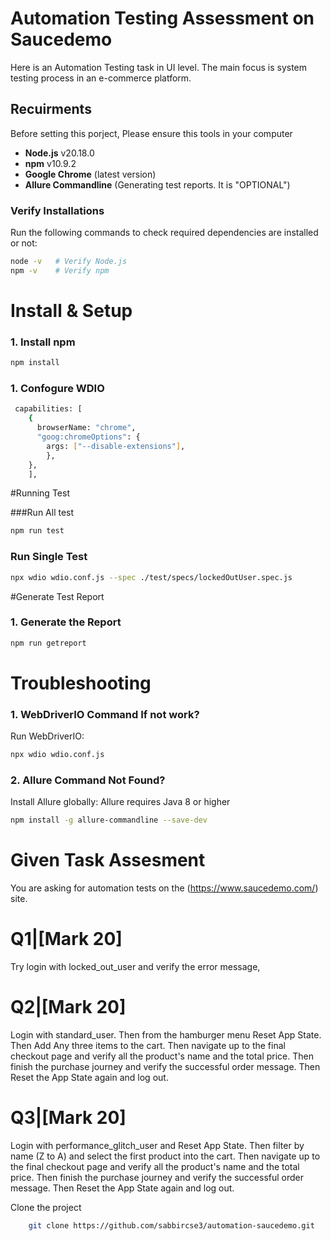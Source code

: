 # Automation Testing Assessment on Saucedemo

Here is an Automation Testing task in UI level. The main focus is system testing process in an e-commerce platform.

## Recuirments

Before setting this porject, Please ensure this tools in your computer

- **Node.js** v20.18.0
- **npm** v10.9.2
- **Google Chrome** (latest version)
- **Allure Commandline** (Generating test reports. It is "OPTIONAL")

### Verify Installations

Run the following commands to check required dependencies are installed or not:

```bash
node -v   # Verify Node.js 
npm -v    # Verify npm
```

# Install & Setup

### 1. Install npm

```bash
npm install
```

### 1. Confogure WDIO

```bash
 capabilities: [
    {
      browserName: "chrome",
      "goog:chromeOptions": {
        args: ["--disable-extensions"],
        },
    },
    ],
```

#Running Test

###Run All test

```bash
npm run test
```

### Run Single Test

```bash
npx wdio wdio.conf.js --spec ./test/specs/lockedOutUser.spec.js
```

#Generate Test Report

### 1. Generate the Report

```bash
npm run getreport
```

# Troubleshooting

### 1. WebDriverIO Command If not work?
Run WebDriverIO:
```bash
npx wdio wdio.conf.js
```

### 2. Allure Command Not Found?
Install Allure globally:
Allure requires Java 8 or higher
```bash
npm install -g allure-commandline --save-dev
```



# Given Task Assesment

You are asking for automation tests on the (https://www.saucedemo.com/) site.

# Q1|[Mark 20] 

Try login with locked_out_user and verify the error message,

# Q2|[Mark 20] 

Login with standard_user. Then from the hamburger menu Reset App State. Then Add Any three items to the cart. Then navigate up to the final checkout page and verify all the product's name and the total price. Then finish the purchase journey and verify the successful order message. Then Reset the App State again and log out.

# Q3|[Mark 20] 

Login with performance_glitch_user and Reset App State. Then filter by name (Z to A) and select the first product into the cart. Then navigate up to the final checkout page and verify all the product's name and the total price. Then finish the purchase journey and verify the successful order message. Then Reset the App State again and log out.

Clone the project

```bash
    git clone https://github.com/sabbircse3/automation-saucedemo.git 
```